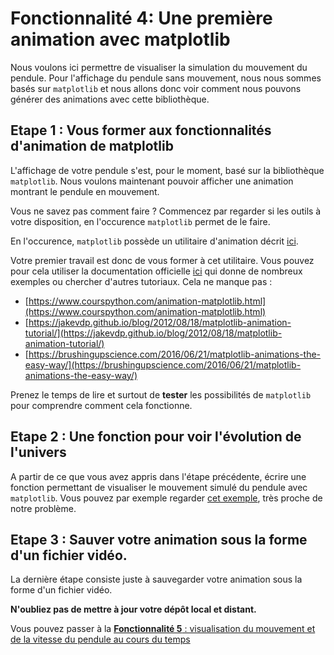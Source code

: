 # Fonctionnalité 4: Une première animation avec matplotlib


Nous voulons ici permettre de visualiser la simulation du mouvement du pendule. Pour l'affichage du pendule sans mouvement, nous nous sommes basés sur `matplotlib` et nous allons donc voir comment nous pouvons générer des animations avec cette bibliothèque.


## Etape 1 : Vous former aux fonctionnalités d'animation de matplotlib

L'affichage de votre pendule s'est, pour le moment, basé sur la bibliothèque `matplotlib`. Nous voulons maintenant pouvoir afficher une animation montrant le pendule en mouvement.

Vous ne savez pas comment faire ? Commencez par regarder si les outils à votre disposition, en l'occurence `matplotlib` permet de le faire.

En l'occurence, `matplotlib` possède un utilitaire d'animation décrit [ici](https://matplotlib.org/2.0.0/api/animation_api.html).

Votre premier travail est donc de vous former à cet utilitaire. Vous pouvez pour cela utiliser la documentation officielle [ici](https://matplotlib.org/2.0.0/api/animation_api.html) qui donne de nombreux exemples ou chercher d'autres tutoriaux. Cela ne manque pas :

+ [https://www.courspython.com/animation-matplotlib.html](https://www.courspython.com/animation-matplotlib.html)
+ [https://jakevdp.github.io/blog/2012/08/18/matplotlib-animation-tutorial/](https://jakevdp.github.io/blog/2012/08/18/matplotlib-animation-tutorial/)
+ [https://brushingupscience.com/2016/06/21/matplotlib-animations-the-easy-way/](https://brushingupscience.com/2016/06/21/matplotlib-animations-the-easy-way/)

Prenez le temps de lire et surtout de **tester** les possibilités de `matplotlib` pour comprendre comment cela fonctionne.




## Etape 2 : Une fonction pour voir l'évolution de l'univers

A partir de ce que vous avez appris dans l'étape précédente, écrire une fonction permettant de visualiser le mouvement simulé du pendule avec `matplotlib`. Vous pouvez par exemple regarder [cet exemple](https://matplotlib.org/3.1.1/gallery/animation/double_pendulum_sgskip.html), très proche de notre problème.

## Etape 3 : Sauver votre animation sous la forme d'un fichier vidéo.

La dernière étape consiste juste à sauvegarder votre animation sous la forme d'un fichier vidéo.


**N'oubliez pas de mettre à jour votre dépôt local et distant.** 


Vous pouvez passer à la [**Fonctionnalité 5** : visualisation du mouvement et de la vitesse du pendule au cours du temps](./S2_motionvisualisation.md)

